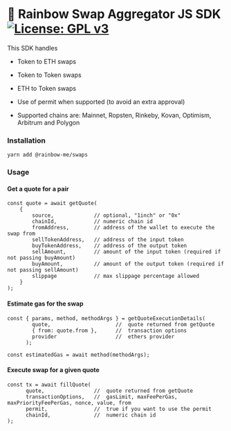 # 🌈 Rainbow Swap Aggregator JS SDK [![License: GPL v3](https://img.shields.io/badge/License-GPL%20v3-blue.svg)](https://www.gnu.org/licenses/gpl-3.0)


This SDK handles

- Token to ETH swaps
- Token to Token swaps
- ETH to Token swaps
- Use of permit when supported (to avoid an extra approval)

- Supported chains are: Mainnet, Ropsten, Rinkeby, Kovan, Optimism, Arbitrum and Polygon


### Installation

```
yarn add @rainbow-me/swaps
```


### Usage

#### Get a quote for a pair

```
const quote = await getQuote(
    { 
        source,             // optional, "1inch" or "0x"
        chainId,            // numeric chain id
        fromAddress,        // address of the wallet to execute the swap from
        sellTokenAddress,   // address of the input token
        buyTokenAddress,    // address of the output token
        sellAmount,         // amount of the input token (required if not passing buyAmount)
        buyAmount,          // amount of the output token (required if not passing sellAmount)
        slippage            // max slippage percentage allowed
    }   
);

```

####  Estimate gas for the swap 

```
const { params, method, methodArgs } = getQuoteExecutionDetails(
        quote,                     //  quote returned from getQuote
        { from: quote.from },      //  transaction options
        provider                   //  ethers provider
      );

const estimatedGas = await method(methodArgs);

```


####  Execute swap for a given quote

```
const tx = await fillQuote(
      quote,                //  quote returned from getQuote
      transactionOptions,   //  gasLimit, maxFeePerGas, maxPriorityFeePerGas, nonce, value, from 
      permit,               //  true if you want to use the permit
      chainId,              //  numeric chain id
);

```
